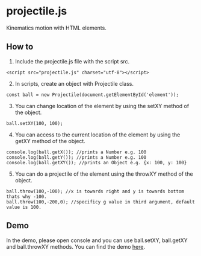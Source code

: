 # projectile.js

Kinematics motion with HTML elements.

## How to

1. Include the projectile.js file with the script src.
```
<script src="projectile.js" charset="utf-8"></script>
```

2. In scripts, create an object with Projectile class. 
```
const ball = new Projectile(document.getElementById('element'));
```

3. You can change location of the element by using the setXY method of the object.
```
ball.setXY(100, 100);
```

4. You can access to the current location of the element by using the getXY method of the object.
```
console.log(ball.getX()); //prints a Number e.g. 100
console.log(ball.getY()); //prints a Number e.g. 100
console.log(ball.getXY()); //prints an Object e.g. {x: 100, y: 100}
```

5. You can do a projectile of the element using the throwXY method of the object.
```
ball.throw(100,-100); //x is towards right and y is towards bottom thats why -100.
ball.throw(100,-200,0); //specificy g value in third argument, default value is 100.
```

## Demo
In the demo, please open console and you can use ball.setXY, ball.getXY and ball.throwXY methods. You can find the demo [here](https://zemse.github.io/projectile.js/).
